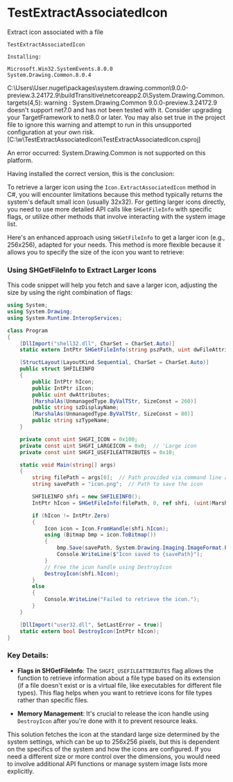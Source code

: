 # TestExtractAssociatedIcon
Extract icon associated with a file

```
TestExtractAssociatedIcon

Installing:

Microsoft.Win32.SystemEvents.8.0.0
System.Drawing.Common.8.0.4
```

C:\Users\User\.nuget\packages\system.drawing.common\9.0.0-preview.3.24172.9\buildTransitive\netcoreapp2.0\System.Drawing.Common.targets(4,5): warning : System.Drawing.Common 9.0.0-preview.3.24172.9 doesn't support net7.0 and has not been tested with it. Consider upgrading your TargetFramework to net8.0 or later. You may also set <SuppressTfmSupportBuildWarnings>true</SuppressTfmSupportBuildWarnings> in the project file to ignore this warning and attempt to run in this unsupported configuration at your own risk. [C:\w\TestExtractAssociatedIcon\TestExtractAssociatedIcon.csproj]

An error occurred: System.Drawing.Common is not supported on this platform.

Having installed the correct version, this is the conclusion:

To retrieve a larger icon using the `Icon.ExtractAssociatedIcon` method in C#, you will encounter limitations because this method typically returns the system's default small icon (usually 32x32). For getting larger icons directly, you need to use more detailed API calls like `SHGetFileInfo` with specific flags, or utilize other methods that involve interacting with the system image list.

Here's an enhanced approach using `SHGetFileInfo` to get a larger icon (e.g., 256x256), adapted for your needs. This method is more flexible because it allows you to specify the size of the icon you want to retrieve:

### Using SHGetFileInfo to Extract Larger Icons

This code snippet will help you fetch and save a larger icon, adjusting the size by using the right combination of flags:

```csharp
using System;
using System.Drawing;
using System.Runtime.InteropServices;

class Program
{
    [DllImport("shell32.dll", CharSet = CharSet.Auto)]
    static extern IntPtr SHGetFileInfo(string pszPath, uint dwFileAttributes, ref SHFILEINFO psfi, uint cbSizeFileInfo, uint uFlags);

    [StructLayout(LayoutKind.Sequential, CharSet = CharSet.Auto)]
    public struct SHFILEINFO
    {
        public IntPtr hIcon;
        public IntPtr iIcon;
        public uint dwAttributes;
        [MarshalAs(UnmanagedType.ByValTStr, SizeConst = 260)]
        public string szDisplayName;
        [MarshalAs(UnmanagedType.ByValTStr, SizeConst = 80)]
        public string szTypeName;
    }

    private const uint SHGFI_ICON = 0x100;
    private const uint SHGFI_LARGEICON = 0x0;  // 'Large icon
    private const uint SHGFI_USEFILEATTRIBUTES = 0x10;

    static void Main(string[] args)
    {
        string filePath = args[0];  // Path provided via command line argument
        string savePath = "icon.png";  // Path to save the icon

        SHFILEINFO shfi = new SHFILEINFO();
        IntPtr hIcon = SHGetFileInfo(filePath, 0, ref shfi, (uint)Marshal.SizeOf(shfi), SHGFI_ICON | SHGFI_LARGEICON | SHGFI_USEFILEATTRIBUTES);

        if (hIcon != IntPtr.Zero)
        {
            Icon icon = Icon.FromHandle(shfi.hIcon);
            using (Bitmap bmp = icon.ToBitmap())
            {
                bmp.Save(savePath, System.Drawing.Imaging.ImageFormat.Png);  // Save as PNG
                Console.WriteLine($"Icon saved to {savePath}");
            }
            // Free the icon handle using DestroyIcon
            DestroyIcon(shfi.hIcon);
        }
        else
        {
            Console.WriteLine("Failed to retrieve the icon.");
        }
    }

    [DllImport("user32.dll", SetLastError = true)]
    static extern bool DestroyIcon(IntPtr hIcon);
}
```

### Key Details:

- **Flags in SHGetFileInfo**: The `SHGFI_USEFILEATTRIBUTES` flag allows the function to retrieve information about a file type based on its extension (if a file doesn't exist or is a virtual file, like executables for different file types). This flag helps when you want to retrieve icons for file types rather than specific files.

- **Memory Management**: It's crucial to release the icon handle using `DestroyIcon` after you're done with it to prevent resource leaks.

This solution fetches the icon at the standard large size determined by the system settings, which can be up to 256x256 pixels, but this is dependent on the specifics of the system and how the icons are configured. If you need a different size or more control over the dimensions, you would need to involve additional API functions or manage system image lists more explicitly.
